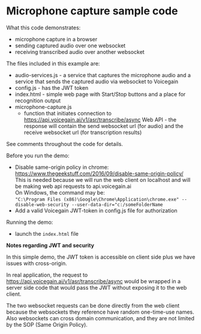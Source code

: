 # Microphone capture sample code #

What this code demonstrates:
* microphone capture in a browser
* sending captured audio over one websocket
* receiving transcribed audio over another websocket

The files included in this example are:
* audio-services.js - a service that captures the microphone audio and a service that sends the captured audio via websocket to Voicegain 
* config.js - has the JWT token
* index.html - simple web page with Start/Stop buttons and a place for recognition output
* microphone-capture.js
  * function that initiates connection to https://api.voicegain.ai/v1/asr/transcribe/async Web API - the response will contain the send websocket url (for audio) and the receive websocket url (for transcription results)   

See comments throughout the code for details.

Before you run the demo:
* Disable same-origin policy in chrome: https://www.thegeekstuff.com/2016/09/disable-same-origin-policy/ </br>
This is needed because we will run the web client on localhost and will be making web api requests to api.voicegain.ai</br>
On Windows, the command may be:</br>
`"C:\Program Files (x86)\Google\Chrome\Application\chrome.exe" --disable-web-security --user-data-dir="c:/someFolderName`
* Add a valid Voicegain JWT-token in config.js file for authorization

Running the demo:
* launch the `index.html` file

**Notes regarding JWT and security**

In this simple demo, the JWT token is accessible on client side plus we have issues with cross-origin.

In real application, the request to https://api.voicegain.ai/v1/asr/transcribe/async would be wrapped in a server side code that would pass the JWT without exposing it to the web client.

The two websocket requests can be done directly from the web client because the websockets they reference have random one-time-use names. Also websockets can cross domain communication, and they are not limited by the SOP (Same Origin Policy).